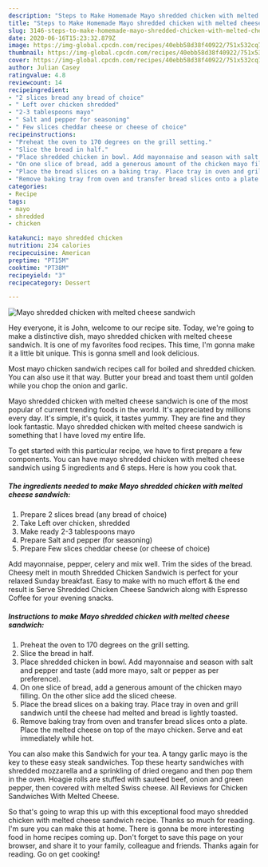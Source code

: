 ```yaml
---
description: "Steps to Make Homemade Mayo shredded chicken with melted cheese sandwich"
title: "Steps to Make Homemade Mayo shredded chicken with melted cheese sandwich"
slug: 3146-steps-to-make-homemade-mayo-shredded-chicken-with-melted-cheese-sandwich
date: 2020-06-16T15:23:32.879Z
image: https://img-global.cpcdn.com/recipes/40ebb58d38f40922/751x532cq70/mayo-shredded-chicken-with-melted-cheese-sandwich-recipe-main-photo.jpg
thumbnail: https://img-global.cpcdn.com/recipes/40ebb58d38f40922/751x532cq70/mayo-shredded-chicken-with-melted-cheese-sandwich-recipe-main-photo.jpg
cover: https://img-global.cpcdn.com/recipes/40ebb58d38f40922/751x532cq70/mayo-shredded-chicken-with-melted-cheese-sandwich-recipe-main-photo.jpg
author: Julian Casey
ratingvalue: 4.8
reviewcount: 14
recipeingredient:
- "2 slices bread any bread of choice"
- " Left over chicken shredded"
- "2-3 tablespoons mayo"
- " Salt and pepper for seasoning"
- " Few slices cheddar cheese or cheese of choice"
recipeinstructions:
- "Preheat the oven to 170 degrees on the grill setting."
- "Slice the bread in half."
- "Place shredded chicken in bowl. Add mayonnaise and season with salt and pepper and taste (add more mayo, salt or pepper as per preference)."
- "On one slice of bread, add a generous amount of the chicken mayo filling. On the other slice add the sliced cheese."
- "Place the bread slices on a baking tray. Place tray in oven and grill sandwich until the cheese had melted and bread is lightly toasted."
- "Remove baking tray from oven and transfer bread slices onto a plate. Place the melted cheese on top of the mayo chicken. Serve and eat immediately while hot."
categories:
- Recipe
tags:
- mayo
- shredded
- chicken

katakunci: mayo shredded chicken 
nutrition: 234 calories
recipecuisine: American
preptime: "PT15M"
cooktime: "PT38M"
recipeyield: "3"
recipecategory: Dessert

---
```



![Mayo shredded chicken with melted cheese sandwich](https://img-global.cpcdn.com/recipes/40ebb58d38f40922/751x532cq70/mayo-shredded-chicken-with-melted-cheese-sandwich-recipe-main-photo.jpg)

Hey everyone, it is John, welcome to our recipe site. Today, we're going to make a distinctive dish, mayo shredded chicken with melted cheese sandwich. It is one of my favorites food recipes. This time, I'm gonna make it a little bit unique. This is gonna smell and look delicious.

Most mayo chicken sandwich recipes call for boiled and shredded chicken. You can also use it that way. Butter your bread and toast them until golden while you chop the onion and garlic.

Mayo shredded chicken with melted cheese sandwich is one of the most popular of current trending foods in the world. It's appreciated by millions every day. It's simple, it's quick, it tastes yummy. They are fine and they look fantastic. Mayo shredded chicken with melted cheese sandwich is something that I have loved my entire life.


To get started with this particular recipe, we have to first prepare a few components. You can have mayo shredded chicken with melted cheese sandwich using 5 ingredients and 6 steps. Here is how you cook that.

<!--inarticleads1-->

##### The ingredients needed to make Mayo shredded chicken with melted cheese sandwich:

1. Prepare 2 slices bread (any bread of choice)
1. Take  Left over chicken, shredded
1. Make ready 2-3 tablespoons mayo
1. Prepare  Salt and pepper (for seasoning)
1. Prepare  Few slices cheddar cheese (or cheese of choice)


Add mayonnaise, pepper, celery and mix well. Trim the sides of the bread. Cheesy melt in mouth Shredded Chicken Sandwich is perfect for your relaxed Sunday breakfast. Easy to make with no much effort &amp; the end result is Serve Shredded Chicken Cheese Sandwich along with Espresso Coffee for your evening snacks. 

<!--inarticleads2-->

##### Instructions to make Mayo shredded chicken with melted cheese sandwich:

1. Preheat the oven to 170 degrees on the grill setting.
1. Slice the bread in half.
1. Place shredded chicken in bowl. Add mayonnaise and season with salt and pepper and taste (add more mayo, salt or pepper as per preference).
1. On one slice of bread, add a generous amount of the chicken mayo filling. On the other slice add the sliced cheese.
1. Place the bread slices on a baking tray. Place tray in oven and grill sandwich until the cheese had melted and bread is lightly toasted.
1. Remove baking tray from oven and transfer bread slices onto a plate. Place the melted cheese on top of the mayo chicken. Serve and eat immediately while hot.


You can also make this Sandwich for your tea. A tangy garlic mayo is the key to these easy steak sandwiches. Top these hearty sandwiches with shredded mozzarella and a sprinkling of dried oregano and then pop them in the oven. Hoagie rolls are stuffed with sauteed beef, onion and green pepper, then covered with melted Swiss cheese. All Reviews for Chicken Sandwiches With Melted Cheese. 

So that's going to wrap this up with this exceptional food mayo shredded chicken with melted cheese sandwich recipe. Thanks so much for reading. I'm sure you can make this at home. There is gonna be more interesting food in home recipes coming up. Don't forget to save this page on your browser, and share it to your family, colleague and friends. Thanks again for reading. Go on get cooking!

